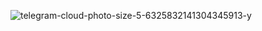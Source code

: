 ![telegram-cloud-photo-size-5-6325832141304345913-y](https://kiwi4814-1256211473.cos.ap-nanjing.myqcloud.com//img202211210940135.jpg)
